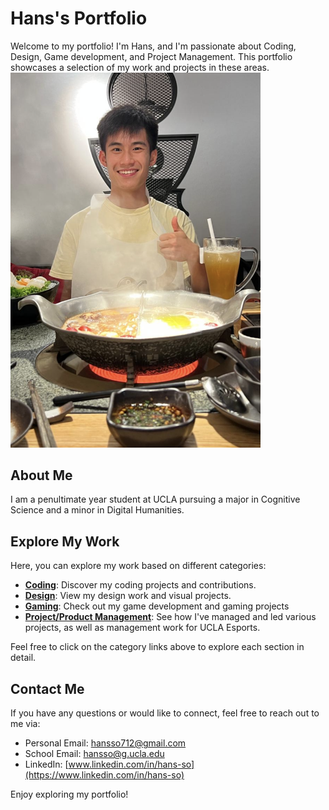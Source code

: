 # Hans's Portfolio

Welcome to my portfolio! I'm Hans, and I'm passionate about Coding, Design, Game development, and Project Management. This portfolio showcases a selection of my work and projects in these areas.
<img src="https://github.com/hansieso/Portfolio/blob/33c699c6e72f48223be60e1d90509e77f1ce3b05/Github%20Portfolio%20Pictures/menhotpot.PNG" alt="Hans" width="400">

## About Me

I am a penultimate year student at UCLA pursuing a major in Cognitive Science and a minor in Digital Humanities.

## Explore My Work

Here, you can explore my work based on different categories:

- [**Coding**](coding/README.md): Discover my coding projects and contributions.
- [**Design**](design/README.md): View my design work and visual projects.
- [**Gaming**](gaming/README.md): Check out my game development and gaming projects
- [**Project/Product Management**](project-product-management/README.md): See how I've managed and led various projects, as well as management work for UCLA Esports.

Feel free to click on the category links above to explore each section in detail.

## Contact Me

If you have any questions or would like to connect, feel free to reach out to me via:

- Personal Email: hansso712@gmail.com
- School Email: hansso@g.ucla.edu
- LinkedIn: [www.linkedin.com/in/hans-so](https://www.linkedin.com/in/hans-so)

Enjoy exploring my portfolio!
